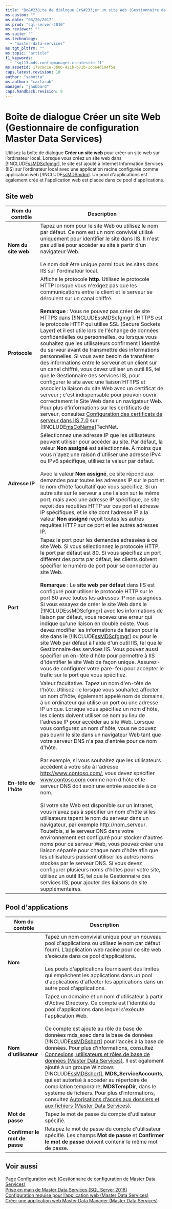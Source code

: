 ```yaml
---
title: "Bo&#238;te de dialogue Cr&#233;er un site Web (Gestionnaire de configuration Master Data Services) | Microsoft Docs"
ms.custom: ""
ms.date: "03/20/2017"
ms.prod: "sql-server-2016"
ms.reviewer: ""
ms.suite: ""
ms.technology: 
  - "master-data-services"
ms.tgt_pltfrm: ""
ms.topic: "article"
f1_keywords: 
  - "sql13.mds.configmanager.createsite.f1"
ms.assetid: 179c9c1e-3b06-421b-b71b-1cb64d104f5e
caps.latest.revision: 10
author: "sabotta"
ms.author: "carlasab"
manager: "jhubbard"
caps.handback.revision: 9
---
```

# Bo&#238;te de dialogue Cr&#233;er un site Web (Gestionnaire de configuration Master Data Services)
  Utilisez la boîte de dialogue **Créer un site web** pour créer un site web sur l’ordinateur local. Lorsque vous créez un site web dans [!INCLUDE[ssMDScfgmgr](../includes/ssmdscfgmgr-md.md)], le site est ajouté à Internet Information Services (IIS) sur l’ordinateur local avec une application racine configurée comme application web [!INCLUDE[ssMDSmdm](../includes/ssmdsmdm-md.md)]. Un pool d'applications est également créé et l'application web est placée dans ce pool d'applications.  
  
## Site web  
  
|Nom du contrôle|Description|  
|------------------|-----------------|  
|**Nom du site web**|Tapez un nom pour le site Web ou utilisez le nom par défaut. Ce nom est un nom convivial utilisé uniquement pour identifier le site dans IIS. Il n'est pas utilisé pour accéder au site à partir d'un navigateur Web.<br /><br /> Le nom doit être unique parmi tous les sites dans IIS sur l'ordinateur local.|  
|**Protocole**|Affiche le protocole **http**. Utilisez le protocole HTTP lorsque vous n'exigez pas que les communications entre le client et le serveur se déroulent sur un canal chiffré.<br /><br /> **Remarque** : Vous ne pouvez pas créer de site HTTPS dans [!INCLUDE[ssMDScfgmgr](../includes/ssmdscfgmgr-md.md)]. HTTPS est le protocole HTTP qui utilise SSL (Secure Sockets Layer) et il est utile lors de l'échange de données confidentielles ou personnelles, ou lorsque vous souhaitez que les utilisateurs confirment l'identité du serveur avant de transmettre des informations personnelles. Si vous avez besoin de transférer des informations entre le serveur et un client sur un canal chiffré, vous devez utiliser un outil IIS, tel que le Gestionnaire des services IIS, pour configurer le site avec une liaison HTTPS et associer la liaison du site Web avec un certificat de serveur ; c'est indispensable pour pouvoir ouvrir correctement le Site Web dans un navigateur Web. Pour plus d’informations sur les certificats de serveur, consultez [Configuration des certificats de serveur dans IIS 7.0](http://go.microsoft.com/fwlink/?LinkId=163220) sur [!INCLUDE[msCoName](../includes/msconame-md.md)]TechNet.|  
|**Adresse IP**|Sélectionnez une adresse IP que les utilisateurs peuvent utiliser pour accéder au site. Par défaut, la valeur **Non assigné** est sélectionnée. À moins que vous n'ayez une raison d'utiliser une adresse IPv4 ou IPv6 spécifique, utilisez la valeur par défaut.<br /><br /> Avec la valeur **Non assigné**, ce site répond aux demandes pour toutes les adresses IP sur le port et le nom d’hôte facultatif que vous spécifiez. Si un autre site sur le serveur a une liaison sur le même port, mais avec une adresse IP spécifique, ce site reçoit des requêtes HTTP sur ces port et adresse IP spécifiques, et le site dont l’adresse IP a la valeur **Non assigné** reçoit toutes les autres requêtes HTTP sur ce port et les autres adresses IP.|  
|**Port**|Tapez le port pour les demandes adressées à ce site Web. Si vous sélectionnez le protocole HTTP, le port par défaut est 80. Si vous spécifiez un port différent des ports par défaut, les clients doivent spécifier le numéro de port pour se connecter au site Web.<br /><br /> **Remarque** : Le **site web par défaut** dans IIS est configuré pour utiliser le protocole HTTP sur le port 80 avec toutes les adresses IP non assignées. Si vous essayez de créer le site Web dans le [!INCLUDE[ssMDScfgmgr](../includes/ssmdscfgmgr-md.md)] avec les informations de liaison par défaut, vous recevez une erreur qui indique qu'une liaison en double existe. Vous devez modifier les informations de liaison pour le site dans le [!INCLUDE[ssMDScfgmgr](../includes/ssmdscfgmgr-md.md)] ou pour le site Web par défaut à l'aide d'un outil IIS, tel que le Gestionnaire des services IIS. Vous pouvez aussi spécifier un en-tête d'hôte pour permettre à IIS d'identifier le site Web de façon unique. Assurez-vous de configurer votre pare-feu pour accepter le trafic sur le port que vous spécifiez.|  
|**En-tête de l'hôte**|Valeur facultative. Tapez un nom d'en-tête de l'hôte. Utilisez-le lorsque vous souhaitez affecter un nom d'hôte, également appelé nom de domaine, à un ordinateur qui utilise un port ou une adresse IP unique. Lorsque vous spécifiez un nom d'hôte, les clients doivent utiliser ce nom au lieu de l'adresse IP pour accéder au site Web. Lorsque vous configurez un nom d'hôte, vous ne pouvez pas ouvrir le site dans un navigateur Web tant que votre serveur DNS n'a pas d'entrée pour ce nom d'hôte.<br /><br /> Par exemple, si vous souhaitez que les utilisateurs accèdent à votre site à l'adresse http://www.contoso.com/, vous devez spécifier www.contoso.com comme nom d'hôte et le serveur DNS doit avoir une entrée associée à ce nom.<br /><br /> Si votre site Web est disponible sur un intranet, vous n'avez pas à spécifier un nom d'hôte si les utilisateurs tapent le nom du serveur dans un navigateur, par exemple http://nom_serveur. Toutefois, si le serveur DNS dans votre environnement est configuré pour stocker d'autres noms pour ce serveur Web, vous pouvez créer une liaison séparée pour chaque nom d'hôte afin que les utilisateurs puissent utiliser les autres noms stockés par le serveur DNS. Si vous devez configurer plusieurs noms d'hôtes pour votre site, utilisez un outil IIS, tel que le Gestionnaire des services IIS, pour ajouter des liaisons de site supplémentaires.|  
  
## Pool d'applications  
  
|Nom du contrôle|Description|  
|------------------|-----------------|  
|**Nom**|Tapez un nom convivial unique pour un nouveau pool d'applications ou utilisez le nom par défaut fourni. L’application web racine pour ce site web s’exécute dans ce pool d’applications.<br /><br /> Les pools d'applications fournissent des limites qui empêchent les applications dans un pool d'applications d'affecter les applications dans un autre pool d'applications.|  
|**Nom d'utilisateur**|Tapez un domaine et un nom d'utilisateur à partir d'Active Directory. Ce compte est l'identité du pool d'applications dans lequel s'exécute l'application Web.<br /><br /> Ce compte est ajouté au rôle de base de données mds_exec dans la base de données [!INCLUDE[ssMDSshort](../includes/ssmdsshort-md.md)] pour l'accès à la base de données. Pour plus d’informations, consultez [Connexions, utilisateurs et rôles de base de données &#40;Master Data Services&#41;](../master-data-services/database-logins-users-and-roles-master-data-services.md). Il est également ajouté à un groupe Windows [!INCLUDE[ssMDSshort](../includes/ssmdsshort-md.md)], **MDS_ServiceAccounts**, qui est autorisé à accéder au répertoire de compilation temporaire, **MDSTempDir**, dans le système de fichiers. Pour plus d’informations, consultez [Autorisations d’accès aux dossiers et aux fichiers &#40;Master Data Services&#41;](../master-data-services/folder-and-file-permissions-master-data-services.md).|  
|**Mot de passe**|Tapez le mot de passe du compte d'utilisateur spécifié.|  
|**Confirmer le mot de passe**|Retapez le mot de passe du compte d'utilisateur spécifié. Les champs **Mot de passe** et **Confirmer le mot de passe** doivent contenir le même mot de passe.|  
  
## Voir aussi  
 [Page Configuration web &#40;Gestionnaire de configuration de Master Data Services&#41;](../master-data-services/web-configuration-page-master-data-services-configuration-manager.md)   
 [Prise en main de Master Data Services &#40;SQL Server 2016&#41;](../Topic/Get%20Started%20with%20Master%20Data%20Services%20\(SQL%20Server%202016\).md)   
 [Configuration requise pour l’application web &#40;Master Data Services&#41;](../master-data-services/install-windows/web-application-requirements-master-data-services.md)   
 [Créer une application web Master Data Manager &#40;Master Data Services&#41;](../master-data-services/install-windows/create-a-master-data-manager-web-application-master-data-services.md)  
  
  